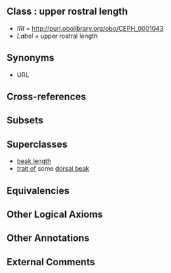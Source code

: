 
## Class : upper rostral length

 * *IRI* = http://purl.obolibrary.org/obo/CEPH_0001043
 * *Label* = upper rostral length

## Synonyms

 * URL

## Cross-references


## Subsets


## Superclasses

 * [beak length](../../CEPH/41/CEPH_0001041.md)
 * [trait of](../../ceph#trait/of/ceph#trait_of.md) some [dorsal beak](../../CEPH/25/CEPH_0001025.md)

## Equivalencies


## Other Logical Axioms


## Other Annotations


## External Comments

